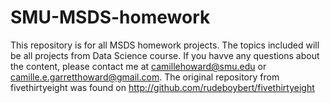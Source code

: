 # SMU-MSDS-homework
This repository is for all MSDS homework projects.  The topics included will be all projects from Data Science course.  If you havve any questions about the content, please contact me at camillehoward@smu.edu or camille.e.garretthoward@gmail.com.
The original repository from fivethirtyeight was found on http://github.com/rudeboybert/fivethirtyeight
